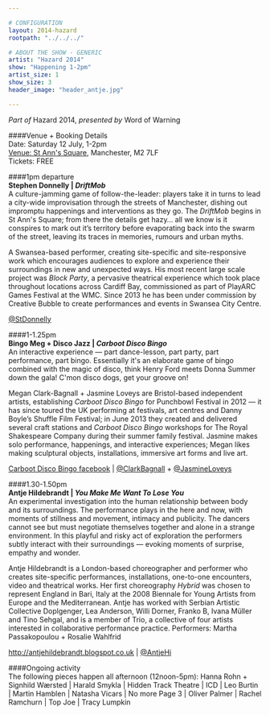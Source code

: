 ```yaml
---

# CONFIGURATION
layout: 2014-hazard
rootpath: "../../../"

# ABOUT THE SHOW - GENERIC
artist: "Hazard 2014"
show: "Happening 1-2pm"
artist_size: 1
show_size: 3
header_image: "header_antje.jpg"

---
```

*Part of* Hazard 2014, *presented by* Word of Warning       
     
####Venue + Booking Details        
Date: Saturday 12 July, 1-2pm       
[Venue: St Ann's Square](http://bit.ly/1wrGmvW), Manchester, M2 7LF      
Tickets: FREE        
              
####1pm departure          
**Stephen Donnelly | *DriftMob***           
A culture-jamming game of follow-the-leader: players take it in turns to lead a city-wide improvisation through the streets of Manchester, dishing out impromptu happenings and interventions as they go. The *DriftMob* begins in St Ann's Square; from there the details get hazy… all we know is it conspires to mark out it’s territory before evaporating back into the swarm of the street, leaving its traces in memories, rumours and urban myths.                
                
A Swansea-based performer, creating site-specific and site-responsive work which encourages audiences to explore and experience their surroundings in new and unexpected ways. His most recent large scale project was *Block Party*, a pervasive theatrical experience which took place throughout locations across Cardiff Bay, commissioned as part of PlayARC Games Festival at the WMC. Since 2013 he has been under commission by Creative Bubble to create performances and events in Swansea City Centre.             
                
[@StDonnelly](http://twitter.com/StDonnelly)        
        
####1-1.25pm        
**Bingo Meg + Disco Jazz | *Carboot Disco Bingo***        
An interactive experience — part dance-lesson, part party, part performance, part bingo. Essentially it's an elaborate game of bingo combined with the magic of disco, think Henry Ford meets Donna Summer down the gala! C'mon disco dogs, get your groove on!        
        
Megan Clark-Bagnall + Jasmine Loveys are Bristol-based independent artists, establishing *Carboot Disco Bingo* for Punchbowl Festival in 2012 — it has since toured the UK performing at festivals, art centres and Danny Boyle’s Shuffle Film Festival; in June 2013 they created and delivered several craft stations and *Carboot Disco Bingo* workshops for The Royal Shakespeare Company during their summer family festival. Jasmine makes solo performance, happenings, and interactive experiences; Megan likes making sculptural objects, installations, immersive art forms and live art.        
        
[Carboot Disco Bingo facebook](http://www.facebook.com/CarbootDiscoBingoFanClub) | [@ClarkBagnall](http://twitter.com/ClarkBagnall) + [@JasmineLoveys](http://twitter.com/JasmineLoveys)        
         
####1.30-1.50pm        
**Antje Hildebrandt | *You Make Me Want To Lose You***        
An experimental investigation into the human relationship between body and its surroundings. The performance plays in the here and now, with moments of stillness and movement, intimacy and publicity. The dancers cannot see but must negotiate themselves together and alone in a strange environment. In this playful and risky act of exploration the performers subtly interact with their surroundings — evoking moments of surprise, empathy and wonder.        
        
Antje Hildebrandt is a London-based choreographer and performer who creates site-specific performances, installations, one-to-one encounters, video and theatrical works. Her first choreography *Hybrid* was chosen to represent England in Bari, Italy at the 2008 Biennale for Young Artists from Europe and the Mediterranean. Antje has worked with Serbian Artistic Collective Doplgenger, Lea Anderson, Willi Dorner, Franko B, Ivana Müller and Tino Sehgal, and is a member of Trio, a collective of four artists interested in collaborative performance practice. Performers: Martha Passakopoulou + Rosalie Wahlfrid         
         
<http://antjehildebrandt.blogspot.co.uk> | [@AntjeHi](http://twitter.com/AntjeHi)        
        
####Ongoing activity        
The following pieces happen all afternoon (12noon-5pm): Hanna Rohn + Signhild Wærsted | Harald Smykla | Hidden Track Theatre | ICD | Leo Burtin | Martin Hamblen | Natasha Vicars | No more Page 3 | Oliver Palmer | Rachel Ramchurn | Top Joe | Tracy Lumpkin
